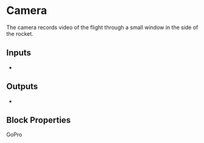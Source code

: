 Camera
========
<!-- Block Definition -->
The camera records video of the flight through a small window in the side of the rocket.

Inputs
--------
- 

Outputs
---------
- 

Block Properties
---------------------------
GoPro

